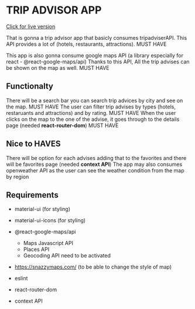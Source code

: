 # TRIP ADVISOR APP

[Click for live version](https://ensar-dogan-react-final-project.vercel.app/)

That is gonna a trip advisor app that basicly consumes tripadviserAPI. This API provides a lot of (hotels, restaurants, attractions). MUST HAVE

This app is also gonna consume google maps API (a library especially for react - @react-google-maps/api) Thanks to this API, All the trip advises can be shown on the map as well. MUST HAVE

## Functionalty

There will be a search bar you can search trip advices by city and see on the map. MUST HAVE
The user can filter trip advises by types (hotels, restaruants and attractions) and by rating. MUST HAVE
When the user clicks on the map to the one of the advise, it goes through to the details page (needed **react-router-dom**) MUST HAVE
## Nice to HAVES

There will be option for each advises adding that to the favorites and there will be favorites page (needed **context API**)
The app may also consumes openweather API as the user can see the weather condition from the map by region
## Requirements

- material-ui (for styling)
- material-ui-icons (for styling)
- @react-google-maps/api
    - Maps Javascript API
    - Places API
    - Geocoding API
need to be activated
- https://snazzymaps.com/
(to be able to change the style of map)

- eslint
- react-router-dom
- context API
